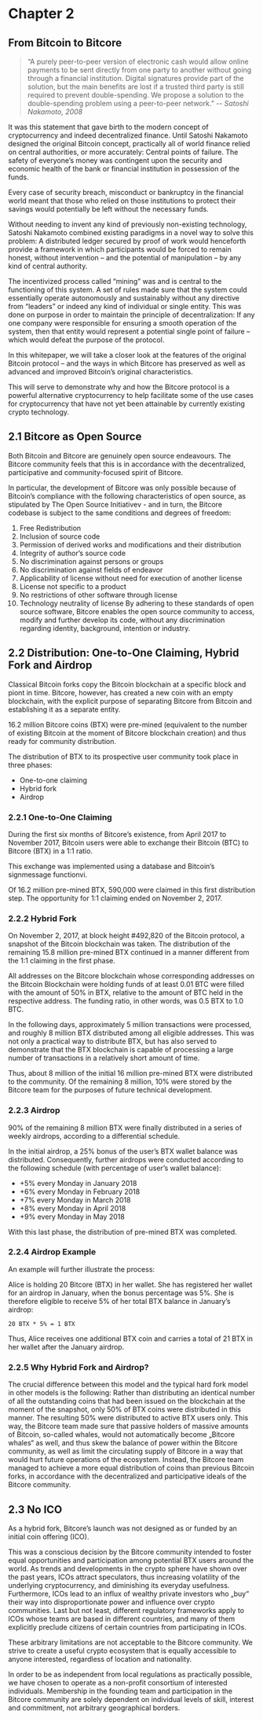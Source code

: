 # Chapter 2
## From Bitcoin to Bitcore

> “A purely peer-to-peer version of electronic cash would allow online payments to be sent directly from one party to another without going through a financial institution. Digital signatures provide part of the solution, but the main benefits are lost if a trusted third party is still required to prevent double-spending. We propose a solution to the double-spending problem using a peer-to-peer network.”
*-- Satoshi Nakamoto, 2008*

It was this statement that gave birth to the modern concept of cryptocurrency and indeed decentralized finance. Until Satoshi Nakamoto designed the original Bitcoin concept, practically all of world finance relied on central authorities, or more accurately: Central points of failure. The safety of everyone’s money was contingent upon the security and economic health of the bank or financial institution in possession of the funds.

Every case of security breach, misconduct or bankruptcy in the financial world meant that those who relied on those institutions to protect their savings would potentially be left without the necessary funds.

Without needing to invent any kind of previously non-existing technology, Satoshi Nakamoto combined existing paradigms in a novel way to solve this problem: A distributed ledger secured by proof of work would henceforth provide a framework in which participants would be forced to remain honest, without intervention – and the potential of manipulation – by any kind of central authority.

The incentivized process called “mining” was and is central to the functioning of this system. A set of rules made sure that the system could essentially operate autonomously and sustainably without any directive from “leaders” or indeed any kind of individual or single entity. This was done on purpose in order to maintain the principle of decentralization: If any one company were responsible for ensuring a smooth operation of the system, then that entity would represent a potential single point of failure – which would defeat the purpose of the protocol.

In this whitepaper, we will take a closer look at the features of the original Bitcoin protocol – and the ways in which Bitcore has preserved as well as advanced and improved Bitcoin’s original characteristics.

This will serve to demonstrate why and how the Bitcore protocol is a powerful alternative cryptocurrency to help facilitate some of the use cases for cryptocurrency that have not yet been attainable by currently existing crypto technology.

## 2.1 Bitcore as Open Source
Both Bitcoin and Bitcore are genuinely open source endeavours. The Bitcore community feels that this is in accordance with the decentralized, participative and community-focused spirit of Bitcore.

In particular, the development of Bitcore was only possible because of Bitcoin’s compliance with the following characteristics of open source, as stipulated by The Open Source Initiativev - and in turn, the Bitcore codebase is subject to the same conditions and degrees of freedom:

1. Free Redistribution
2. Inclusion of source code
3. Permission of derived works and modifications and their distribution
4. Integrity of author’s source code
5. No discrimination against persons or groups
6. No discrimination against fields of endeavor
7. Applicability of license without need for execution of another license
8. License not specific to a product
9. No restrictions of other software through license
10. Technology neutrality of license
By adhering to these standards of open source software, Bitcore enables the open source community to access, modify and further develop its code, without any discrimination regarding identity, background, intention or industry.

## 2.2 Distribution: One-to-One Claiming, Hybrid Fork and Airdrop
Classical Bitcoin forks copy the Bitcoin blockchain at a specific block and piont in time. Bitcore, however, has created a new coin with an empty blockchain, with the explicit purpose of separating Bitcore from Bitcoin and establishing it as a separate entity.

16.2 million Bitcore coins (BTX) were pre-mined (equivalent to the number of existing Bitcoin at the moment of Bitcore blockchain creation) and thus ready for community distribution.

The distribution of BTX to its prospective user community took place in three phases:
- One-to-one claiming
- Hybrid fork
- Airdrop

### 2.2.1 One-to-One Claiming
During the first six months of Bitcore’s existence, from April 2017 to November 2017, Bitcoin users were able to exchange their Bitcoin (BTC) to Bitcore (BTX) in a 1:1 ratio.

This exchange was implemented using a database and Bitcoin’s signmessage functionvi.

Of 16.2 million pre-mined BTX, 590,000 were claimed in this first distribution step. The opportunity for 1:1 claiming ended on November 2, 2017.

### 2.2.2 Hybrid Fork
On November 2, 2017, at block height #492,820 of the Bitcoin protocol, a snapshot of the Bitcoin blockchain was taken. The distribution of the remaining 15.8 million pre-mined BTX continued in a manner different from the 1:1 claiming in the first phase.

All addresses on the Bitcore blockchain whose corresponding addresses on the Bitcoin Blockchain were holding funds of at least 0.01 BTC were filled with the amount of 50% in BTX, relative to the amount of BTC held in the respective address. The funding ratio, in other words, was 0.5 BTX to 1.0 BTC.

In the following days, approximately 5 million transactions were processed, and roughly 8 million BTX distributed among all eligible addresses. This was not only a practical way to distribute BTX, but has also served to demonstrate that the BTX blockchain is capable of processing a large number of transactions in a relatively short amount of time.

Thus, about 8 million of the initial 16 million pre-mined BTX were distributed to the community. Of the remaining 8 million, 10% were stored by the Bitcore team for the purposes of future technical development.

### 2.2.3 Airdrop
90% of the remaining 8 million BTX were finally distributed in a series of weekly airdrops, according to a differential schedule.

In the initial airdrop, a 25% bonus of the user’s BTX wallet balance was distributed. Consequently, further airdrops were conducted according to the following schedule (with percentage of user’s wallet balance):

- +5% every Monday in January 2018
- +6% every Monday in February 2018
- +7% every Monday in March 2018
- +8% every Monday in April 2018
- +9% every Monday in May 2018

With this last phase, the distribution of pre-mined BTX was completed.

### 2.2.4 Airdrop Example
An example will further illustrate the process:

Alice is holding 20 Bitcore (BTX) in her wallet. She has registered her wallet for an airdrop in January, when the bonus percentage was 5%. She is therefore eligible to receive 5% of her total BTX balance in January’s airdrop:

```quote
20 BTX * 5% = 1 BTX
```
Thus, Alice receives one additional BTX coin and carries a total of 21 BTX in her wallet after the January airdrop.

### 2.2.5 Why Hybrid Fork and Airdrop?
The crucial difference between this model and the typical hard fork model in other models is the following: Rather than distributing an identical number of all the outstanding coins that had been issued on the blockchain at the moment of the snapshot, only 50% of BTX coins were distributed in this manner. The resulting 50% were distributed to active BTX users only. This way, the Bitcore team made sure that passive holders of massive amounts of Bitcoin, so-called whales, would not automatically become „Bitcore whales“ as well, and thus skew the balance of power within the Bitcore community, as well as limit the circulating supply of Bitcore in a way that would hurt future operations of the ecosystem. Instead, the Bitcore team managed to achieve a more equal distribution of coins than previous Bitcoin forks, in accordance with the decentralized and participative ideals of the Bitcore community.

## 2.3 No ICO
As a hybrid fork, Bitcore’s launch was not designed as or funded by an initial coin offering (ICO).

This was a conscious decision by the Bitcore community intended to foster equal opportunities and participation among potential BTX users around the world. As trends and developments in the crypto sphere have shown over the past years, ICOs attract speculators, thus increasing volatility of the underlying cryptocurrency, and diminishing its everyday usefulness. Furthermore, ICOs lead to an influx of wealthy private investors who „buy“ their way into disproportionate power and influence over crypto communities. Last but not least, different regulatory frameworks apply to ICOs whose teams are based in different countries, and many of them explicitly preclude citizens of certain countries from participating in ICOs.

These arbitrary limitations are not acceptable to the Bitcore community. We strive to create a useful crypto ecosystem that is equally accessible to anyone interested, regardless of location and nationality.

In order to be as independent from local regulations as practically possible, we have chosen to operate as a non-profit consortium of interested individuals. Membership in the founding team and participation in the Bitcore community are solely dependent on individual levels of skill, interest and commitment, not arbitrary geographical borders.
